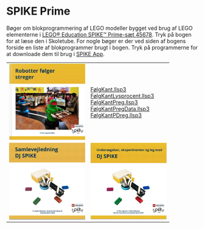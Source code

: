 # SPIKE Prime
Bøger om blokprogrammering af LEGO modeller bygget ved brug af LEGO elementerne i <a href="https://www.lego.com/da-dk/product/lego-education-spike-prime-set-45678" target="_blank">
LEGO® Education SPIKE™ Prime-sæt 45678</a>.
Tryk på bogen for at læse den i Skoletube. For nogle bøger er der ved siden af bogens forside en liste af blokprogrammer brugt i bogen. Tryk på programmerne for at downloade dem til brug i 
<a href="https://education.lego.com/da-dk/downloads/spike-app/software/" target="_blank">SPIKE App</a>.
<table>
  <tr>
    <td>
      <a href="https://www.skoletube.dk/video/8756686/1a66ca2dc1928832f37a89d2d48c9863" target="_blank">
      <img src="Streger.png" alt="Robotter følger streger" width="200"></a></td>
    <td>
      <a href="https://ocaprani.github.io/SPIKE Prime/FølgKant.llsp3" target="_blank" download>FølgKant.llsp3</a><br> 
      <a href="https://ocaprani.github.io/SPIKE Prime/FølgKantLysprocent.llsp3" target="_blank" download>FølgKantLysprocent.llsp3</a><br>
      <a href="https://ocaprani.github.io/SPIKE Prime/FølgKantPreg.llsp3" target="_blank" download>FølgKantPreg.llsp3</a><br>
      <a href="https://ocaprani.github.io/SPIKE Prime/FølgKantPregData.llsp3" target="_blank" download>FølgKantPregData.llsp3</a><br>
      <a href="https://ocaprani.github.io/SPIKE Prime/FølgKantPDreg.llsp3" target="_blank" download>FølgKantPDreg.llsp3</a><br>
    </td>
  </tr>
  <tr>
    <td>
      <a href="https://www.skoletube.dk/video/8756686/1a66ca2dc1928832f37a89d2d48c9863" target="_blank">
      <img src="DJSPIKE/DJSPIKESamle.png" alt="DJ SPIKE samle" width="200"></a>
    </td>
    <td>
      <a href="https://www.skoletube.dk/video/8756686/1a66ca2dc1928832f37a89d2d48c9863" target="_blank">
      <img src="DJSPIKE/DJSPIKE.png" alt="DJ SPIKE" width="200"></a>
    </td>
  </tr>
</table>
